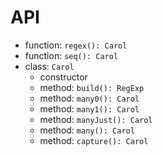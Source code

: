 # API
- function: `regex(): Carol`
- function: `seq(): Carol`
- class: `Carol`
  - constructor
  - method: `build(): RegExp`
  - method: `many0(): Carol`
  - method: `many1(): Carol`
  - method: `manyJust(): Carol`
  - method: `many(): Carol`
  - method: `capture(): Carol`
